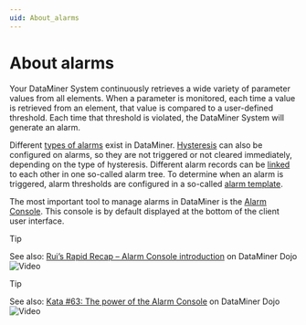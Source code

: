 ```yaml
---
uid: About_alarms
---
```


# About alarms

Your DataMiner System continuously retrieves a wide variety of parameter values from all elements. When a parameter is monitored, each time a value is retrieved from an element, that value is compared to a user-defined threshold. Each time that threshold is violated, the DataMiner System will generate an alarm.

Different [types of alarms](xref:Alarm_types) exist in DataMiner. [Hysteresis](xref:Alarm_hysteresis) can also be configured on alarms, so they are not triggered or not cleared immediately, depending on the type of hysteresis. Different alarm records can be [linked](xref:Alarm_linking) to each other in one so-called alarm tree. To determine when an alarm is triggered, alarm thresholds are configured in a so-called [alarm template](xref:About_alarm_templates).

The most important tool to manage alarms in DataMiner is the [Alarm Console](xref:Working_with_the_Alarm_Console). This console is by default displayed at the bottom of the client user interface.

> [!TIP]
> See also: [Rui’s Rapid Recap – Alarm Console introduction](https://community.dataminer.services/video/ruis-rapid-recap-alarm-console-introduction/) on DataMiner Dojo ![Video](~/user-guide/images/video_Duo.png)

> [!TIP]
> See also: [Kata #63: The power of the Alarm Console](https://community.dataminer.services/courses/kata-63/) on DataMiner Dojo ![Video](~/user-guide/images/video_Duo.png)

